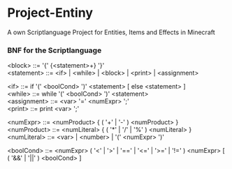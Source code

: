 # Project-Entiny
A own Scriptlanguage Project for Entities, Items and Effects in Minecraft

### BNF for the Scriptlanguage

\<block\> ::= '{' {\<statement\>+} '}' <br>
\<statement\> ::= \<if\> | \<while\> | \<block\> | \<print\> | \<assignment\>

\<if\> ::= if '(' \<boolCond\> ')' \<statement\> [ else \<statement\> ] <br>
\<while\> ::= while '(' \<boolCond\> ')' \<statement\> <br>
\<assignment\> ::= \<var\> '=' \<numExpr\> ';' <br>
\<print\> ::= print \<var\> ';' <br>

\<numExpr\> ::= \<numProduct\> { ( '+' | '-' ) \<numProduct\> } <br>
\<numProduct\> ::= \<numLiteral\> { ( '*' | '/' | '%' ) \<numLiteral\> } <br>
\<numLiteral\> ::= \<var\> | \<number\> | '(' \<numExpr\> ')'
  
\<boolCond\> ::= \<numExpr\> ( '<' | '>' | '==' | '<=' | '>=' | '!=' ) \<numExpr\> [ ( '&&' | '||' ) \<boolCond\> ]
